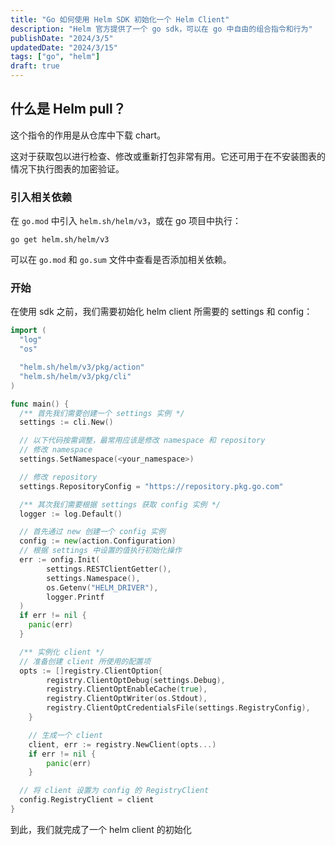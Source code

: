 ```yaml
---
title: "Go 如何使用 Helm SDK 初始化一个 Helm Client"
description: "Helm 官方提供了一个 go sdk，可以在 go 中自由的组合指令和行为"
publishDate: "2024/3/5"
updatedDate: "2024/3/15"
tags: ["go", "helm"]
draft: true
---
```


## 什么是 Helm pull？

这个指令的作用是从仓库中下载 chart。

这对于获取包以进行检查、修改或重新打包非常有用。它还可用于在不安装图表的情况下执行图表的加密验证。

### 引入相关依赖

在 `go.mod` 中引入 `helm.sh/helm/v3`，或在 go 项目中执行：

```shell
go get helm.sh/helm/v3
```

可以在 `go.mod` 和 `go.sum` 文件中查看是否添加相关依赖。

### 开始

在使用 sdk 之前，我们需要初始化 helm client 所需要的 settings 和 config：

```go title="main.go"
import (
  "log"
  "os"

  "helm.sh/helm/v3/pkg/action"
  "helm.sh/helm/v3/pkg/cli"
)

func main() {
  /** 首先我们需要创建一个 settings 实例 */
  settings := cli.New()

  // 以下代码按需调整，最常用应该是修改 namespace 和 repository
  // 修改 namespace
  settings.SetNamespace(<your_namespace>)

  // 修改 repository
  settings.RepositoryConfig = "https://repository.pkg.go.com"

  /** 其次我们需要根据 settings 获取 config 实例 */
  logger := log.Default()

  // 首先通过 new 创建一个 config 实例
  config := new(action.Configuration)
  // 根据 settings 中设置的值执行初始化操作
  err := onfig.Init(
		settings.RESTClientGetter(),
		settings.Namespace(),
		os.Getenv("HELM_DRIVER"),
		logger.Printf
  )
  if err != nil {
    panic(err)
  }

  /** 实例化 client */
  // 准备创建 client 所使用的配置项
  opts := []registry.ClientOption{
		registry.ClientOptDebug(settings.Debug),
		registry.ClientOptEnableCache(true),
		registry.ClientOptWriter(os.Stdout),
		registry.ClientOptCredentialsFile(settings.RegistryConfig),
	}

	// 生成一个 client
	client, err := registry.NewClient(opts...)
	if err != nil {
		panic(err)
	}

  // 将 client 设置为 config 的 RegistryClient
  config.RegistryClient = client
}
```

到此，我们就完成了一个 helm client 的初始化
